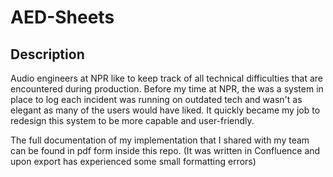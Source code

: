 # AED-Sheets
## Description
Audio engineers at NPR like to keep track of all technical difficulties that are encountered during production. Before my
time at NPR, the was a system in place to log each incident was running on outdated tech and wasn't as elegant as many of the users would have liked. It quickly became my job to redesign this system to be more capable and user-friendly.

The full documentation of my implementation that I shared with my team can be found in pdf form inside this repo. (It was written in Confluence and upon export has experienced some small formatting errors)

